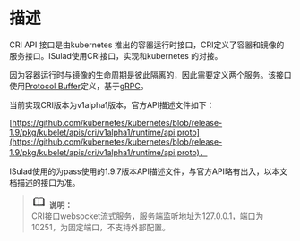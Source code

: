 # 描述<a name="ZH-CN_TOPIC_0184808091"></a>

CRI API 接口是由kubernetes 推出的容器运行时接口，CRI定义了容器和镜像的服务接口。ISulad使用CRI接口，实现和kubernetes 的对接。

因为容器运行时与镜像的生命周期是彼此隔离的，因此需要定义两个服务。该接口使用[Protocol Buffer](https://developers.google.com/protocol-buffers/)定义，基于[gRPC](https://grpc.io/)。

当前实现CRI版本为v1alpha1版本，官方API描述文件如下：

[https://github.com/kubernetes/kubernetes/blob/release-1.9/pkg/kubelet/apis/cri/v1alpha1/runtime/api.proto](https://github.com/kubernetes/kubernetes/blob/release-1.9/pkg/kubelet/apis/cri/v1alpha1/runtime/api.proto)，

ISulad使用的为pass使用的1.9.7版本API描述文件，与官方API略有出入，以本文档描述的接口为准。

>![](public_sys-resources/icon-note.gif) **说明：**   
>CRI接口websocket流式服务，服务端监听地址为127.0.0.1，端口为10251，为固定端口，不支持外部配置。  

